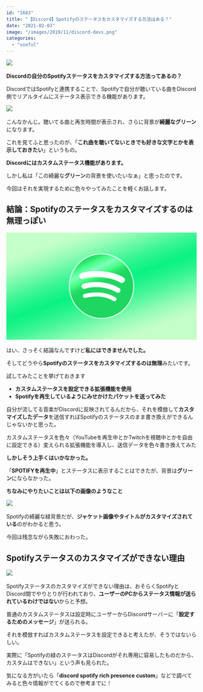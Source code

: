 ```yaml
---
id: "1683"
title: "【Discord】Spotifyのステータスをカスタマイズする方法はある？"
date: "2021-02-03"
image: "/images/2019/11/discord-devs.png"
categories: 
  - "useful"
---
```


![](../../assets/images/2020/04/thinking_300x300.png)

**Discordの自分のSpotifyステータスをカスタマイズする方法ってあるの？**

DiscordではSpotifyと連携することで、Spotifyで自分が聴いている曲をDiscord側でリアルタイムにステータス表示できる機能があります。

![](../../assets/images/2021/02/SpotifyRichPresence.png)

こんなかんじ。聴いてる曲と再生時間が表示され、さらに背景が**綺麗なグリーン**になります。

これを見てふと思ったのが、「**これ曲を聴いてないときでも好きな文字とかを表示しておきたい**」というもの。

**Discordにはカスタムステータス機能があります。**

しかし私は「この綺麗な**グリーン**の背景を使いたいなぁ」と思ったのです。

今回はそれを実現するために色々やってみたことを軽くお話します。

## 結論：Spotifyのステータスをカスタマイズするのは無理っぽい

![Spotify2020](/images/2020/01/Spotify.png)

はい、さっそく結論なんですけど**私にはできませんでした。**

そしてどうやら**Spotifyのステータスをカスタマイズするのは無理**みたいです。

試してみたことを挙げておきます

- **カスタムステータスを設定できる拡張機能を使用**
- **Spotifyを再生しているようにみせかけたパケットを送ってみた**

自分が流してる音楽がDiscordに反映されてるんだから、それを模倣して**カスタマイズしたデータ**を送信すればSpotifyのステータスのまま書き換えができるんじゃないかと思った。

カスタムステータスを色々（YouTubeを再生中とかTwitchを視聴中とかを自由に設定できる）変えられる拡張機能を導入し、送信データを色々書き換えてみた

**しかしそう上手くはいかなかった。**

「**SPOTIFYを再生中**」とステータスに表示することはできたが、背景は**グリーン**にならなかった。

**ちなみにやりたいことは以下の画像のようなこと**

![](https://preview.redd.it/d982tbca4rj11.png?width=1437&format=png&auto=webp&s=5415bfca38b93cbe8cde1758fa1c030ffff9c8b5)

Spotifyの綺麗な緑背景だが、**ジャケット画像やタイトルがカスタマイズされている**のがわかると思う。

今回は残念ながら失敗におわった。

## Spotifyステータスのカスタマイズができない理由

![](../../assets/images/2021/02/put_components.jpg)

Spotifyステータスのカスタマイズができない理由は、おそらくSpotifyとDiscord間でやりとりが行われており、**ユーザーのPCからステータス情報が送られているわけではない**からと予想。

普通のカスタムステータスは設定時にユーザーからDiscordサーバーに「**設定するためのメッセージ**」が送られる。

それを模倣すればカスタムステータスを設定できると考えたが、そうではないらしい。

実際に「Spotifyの緑のステータスはDiscordがそれ専用に容易したものだから、カスタムはできない」という声も見られた。

気になる方がいたら「**discord spotify rich presence custom**」などで調べてみると色々情報がでてくるので参考までに！
